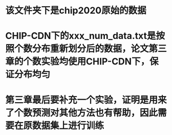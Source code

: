 # 该文件夹下是chip2020原始的数据
# CHIP-CDN下的xxx_num_data.txt是按照个数分布重新划分后的数据，论文第三章的个数实验均使用CHIP-CDN下，保证分布均匀
# 第三章最后要补充一个实验，证明是用来了个数预测对其他方法也有帮助，因此需要在原数据集上进行训练